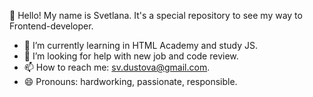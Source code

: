 👋 Hello!
My name is Svetlana. It's a special repository to see my way to Frontend-developer. 

- 🌱 I’m currently learning in HTML Academy and study JS.
- 🤔 I’m looking for help with new job and code review.
- 📫 How to reach me: sv.dustova@gmail.com.
- 😄 Pronouns: hardworking, passionate, responsible.

